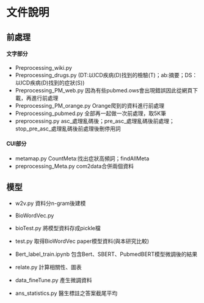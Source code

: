 # 文件說明
 
## 前處理
#### 文字部分
-  Preprocessing_wiki.py
- Preprocessing_drugs.py
(DT:以ICD疾病(D)找到的檢驗(T)；ab:摘要；DS：以ICD疾病(D)找到的症狀(S))
-  Preprocessing_PM_web.py
因為有些pubmed.ows會出現錯誤因此從網頁下載，再進行前處理
-  Preprocessing_PM_orange.py
Orange爬到的資料進行前處理
-  Preprocessing_pubmed.py
全部再一起做一次前處理，取5K筆
-  preprocessing.py
asc_處理亂碼後；pre_asc_處理亂碼後前處理；stop_pre_asc_處理亂碼後前處理後刪停用詞


#### CUI部分
- metamap.py
CountMeta:找出症狀高頻詞；findAllMeta
- preprocessing_Meta.py 
com2data合併兩個資料



## 模型
-  w2v.py
資料分n-gram後建模

- BioWordVec.py
- bioTest.py
將模型資料存成pickle檔
- test.py
取得BioWordVec paper模型資料(與本研究比較)

- Bert_label_train.ipynb
包含Bert、SBERT、PubmedBERT模型微調後的結果


- relate.py
計算相關性、圖表
- data_fineTune.py
產生微調資料
- ans_statistics.py
醫生標註之答案截尾平均

